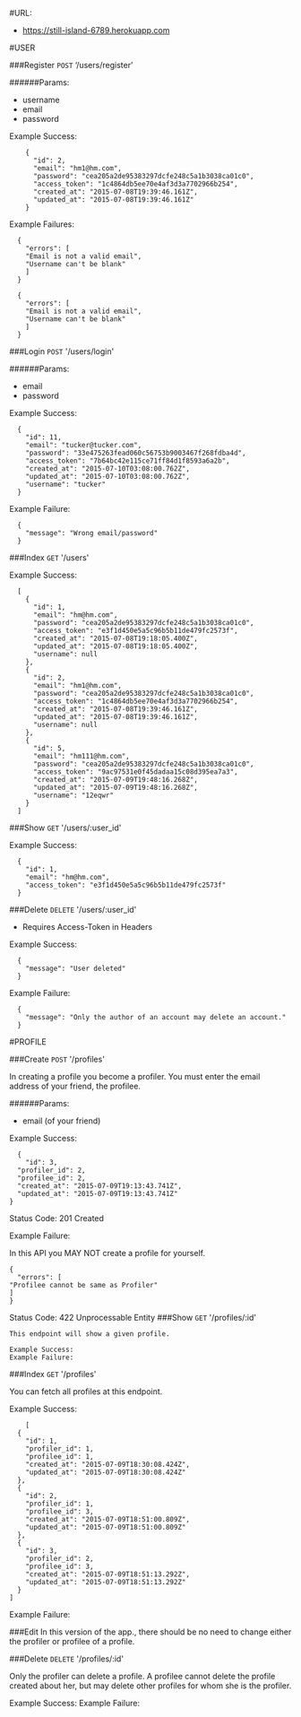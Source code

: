 #URL:

* https://still-island-6789.herokuapp.com

#USER

###Register
```POST``` ‘/users/register’

######Params:

* username
* email
* password

Example Success:

```
    {
      "id": 2,
      "email": "hm1@hm.com",
      "password": "cea205a2de95383297dcfe248c5a1b3038ca01c0",
      "access_token": "1c4864db5ee70e4af3d3a7702966b254",
      "created_at": "2015-07-08T19:39:46.161Z",
      "updated_at": "2015-07-08T19:39:46.161Z"
    }
```    

Example Failures:

```
  {
    "errors": [
    "Email is not a valid email",
    "Username can't be blank"
    ]
  }
```

```
  {
    "errors": [
    "Email is not a valid email",
    "Username can't be blank"
    ]
  }
```

###Login
```POST``` '/users/login'

######Params:

* email
* password

Example Success:

```
  {
    "id": 11,
    "email": "tucker@tucker.com",
    "password": "33e475263fead060c56753b9003467f268fdba4d",
    "access_token": "7b64bc42e115ce71ff84d1f8593a6a2b",
    "created_at": "2015-07-10T03:08:00.762Z",
    "updated_at": "2015-07-10T03:08:00.762Z",
    "username": "tucker"
  }
```

Example Failure:

```
  {
    "message": "Wrong email/password"
  }
```

###Index
```GET``` '/users'

Example Success:

```
  [
    {
      "id": 1,
      "email": "hm@hm.com",
      "password": "cea205a2de95383297dcfe248c5a1b3038ca01c0",
      "access_token": "e3f1d450e5a5c96b5b11de479fc2573f",
      "created_at": "2015-07-08T19:18:05.400Z",
      "updated_at": "2015-07-08T19:18:05.400Z",
      "username": null
    },
    {
      "id": 2,
      "email": "hm1@hm.com",
      "password": "cea205a2de95383297dcfe248c5a1b3038ca01c0",
      "access_token": "1c4864db5ee70e4af3d3a7702966b254",
      "created_at": "2015-07-08T19:39:46.161Z",
      "updated_at": "2015-07-08T19:39:46.161Z",
      "username": null
    },
    {
      "id": 5,
      "email": "hm111@hm.com",
      "password": "cea205a2de95383297dcfe248c5a1b3038ca01c0",
      "access_token": "9ac97531e0f45dadaa15c08d395ea7a3",
      "created_at": "2015-07-09T19:48:16.268Z",
      "updated_at": "2015-07-09T19:48:16.268Z",
      "username": "12eqwr"
    }
  ]
```

###Show
```GET``` '/users/:user_id'

Example Success:

```
  {
    "id": 1,
    "email": "hm@hm.com",
    "access_token": "e3f1d450e5a5c96b5b11de479fc2573f"
  }
```

###Delete
```DELETE``` '/users/:user_id'

* Requires Access-Token in Headers

Example Success:

```
  {
    "message": "User deleted"
  }
```

Example Failure:

```
  {
    "message": "Only the author of an account may delete an account."
  }
```

#PROFILE

###Create
```POST``` '/profiles'

In creating a profile you become a profiler.  You must enter the email address of your friend, the profilee.

######Params:


* email (of your friend)

Example Success:

```
  {
    "id": 3,
  "profiler_id": 2,
  "profilee_id": 2,
  "created_at": "2015-07-09T19:13:43.741Z",
  "updated_at": "2015-07-09T19:13:43.741Z"
}
```
Status Code: 201 Created

Example Failure:

In this API you MAY NOT create a profile for yourself.

	{
	  "errors": [
    "Profilee cannot be same as Profiler"
 	]
	}

Status Code: 422 Unprocessable Entity
###Show
```GET``` '/profiles/:id'

	This endpoint will show a given profile.

	Example Success:
	Example Failure:

###Index
```GET``` '/profiles'

You can fetch all profiles at this endpoint.

Example Success:

```
	[
  {
    "id": 1,
    "profiler_id": 1,
    "profilee_id": 1,
    "created_at": "2015-07-09T18:30:08.424Z",
    "updated_at": "2015-07-09T18:30:08.424Z"
  },
  {
    "id": 2,
    "profiler_id": 1,
    "profilee_id": 3,
    "created_at": "2015-07-09T18:51:00.809Z",
    "updated_at": "2015-07-09T18:51:00.809Z"
  },
  {
    "id": 3,
    "profiler_id": 2,
    "profilee_id": 3,
    "created_at": "2015-07-09T18:51:13.292Z",
    "updated_at": "2015-07-09T18:51:13.292Z"
  }
]
```
Example Failure:

###Edit
In this version of the app., there should be no need to change either the profiler or profilee of a profile.

###Delete
```DELETE``` '/profiles/:id'

Only the profiler can delete a profile.  A profilee cannot delete the profile created about her, but may delete other profiles for whom she is the profiler.

Example Success:
Example Failure:

